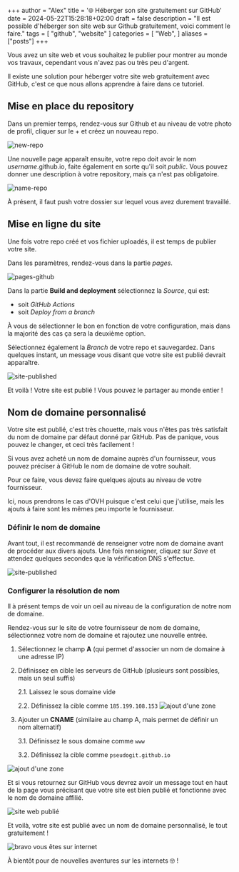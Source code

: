 +++
author = "Alex"
title = '🌐 Héberger son site gratuitement sur GitHub'
date = 2024-05-22T15:28:18+02:00
draft = false
description = "Il est possible d'héberger son site web sur Github gratuitement, voici comment le faire."
tags = [
    "github", "website"
]
categories = [
    "Web",
]
aliases = ["posts"]
+++

Vous avez un site web et vous souhaitez le publier pour montrer au monde vos travaux, cependant vous n'avez pas ou très peu d'argent.

Il existe une solution pour héberger votre site web gratuitement avec GitHub, c'est ce que nous allons apprendre à faire dans ce tutoriel.

<!--more-->

## Mise en place du repository
Dans un premier temps, rendez-vous sur Github et au niveau de votre photo de profil, cliquer sur le + et créez un nouveau repo.

![new-repo](/posts/host-github/new-repo.png)

Une nouvelle page apparaît ensuite, votre repo doit avoir le nom *username*.github.io, faite également en sorte qu'il soit *public*. Vous pouvez donner une description à votre repository, mais ça n'est pas obligatoire.

![name-repo](/posts/host-github/name-repo.png)

À présent, il faut push votre dossier sur lequel vous avez durement travaillé. 

## Mise en ligne du site

Une fois votre repo créé et vos fichier uploadés, il est temps de publier votre site.

Dans les paramètres, rendez-vous dans la partie *pages*.

![pages-github](/posts/host-github/settings-repo.png)

Dans la partie **Build and deployment** sélectionnez la *Source*, qui est: 

- soit *GitHub Actions* 
- soit *Deploy from a branch*

À vous de sélectionner le bon en fonction de votre configuration, mais dans la majorité des cas ça sera la deuxième option.

Sélectionnez également la *Branch* de votre repo et sauvegardez. Dans quelques instant, un message vous disant que votre site est publié devrait apparaître.

![site-published](/posts/host-github/site_published.png)

Et voilà ! Votre site est publié ! Vous pouvez le partager au monde entier !


## Nom de domaine personnalisé

Votre site est publié, c'est très chouette, mais vous n'êtes pas très satisfait du nom de domaine par défaut donné par GitHub. Pas de panique, vous pouvez le changer, et ceci très facilement !

Si vous avez acheté un nom de domaine auprès d'un fournisseur, vous pouvez préciser à GitHub le nom de domaine de votre souhait.

Pour ce faire, vous devez faire quelques ajouts au niveau de votre fournisseur. 

Ici, nous prendrons le cas d'OVH puisque c'est celui que j'utilise, mais les ajouts à faire sont les mêmes peu importe le fournisseur.

### Définir le nom de domaine

Avant tout, il est recommandé de renseigner votre nom de domaine avant de procéder aux divers ajouts. Une fois renseigner, cliquez sur *Save* et attendez quelques secondes que la vérification DNS s'effectue.

![site-published](/posts/host-github/subdomain.png)

### Configurer la résolution de nom
Il à présent temps de voir un oeil au niveau de la configuration de notre nom de domaine.

Rendez-vous sur le site de votre fournisseur de nom de domaine, sélectionnez votre nom de domaine et rajoutez une nouvelle entrée.

1. Sélectionnez le champ **A** (qui permet d'associer un nom de domaine à une adresse IP)
2. Définissez en cible les serveurs de GitHub (plusieurs sont possibles, mais un seul suffis)

    2.1. Laissez le sous domaine vide

    2.2. Définissez la cible comme `185.199.108.153`
![ajout d'une zone](/posts/host-github/zone-A.png)

3. Ajouter un **CNAME** (similaire au champ A, mais permet de définir un nom alternatif) 

    3.1. Définissez le sous domaine comme `www`

    3.2. Définissez la cible comme `pseudogit.github.io`

![ajout d'une zone](/posts/host-github/CNAME.png)

Et si vous retournez sur GitHub vous devrez avoir un message tout en haut de la page vous précisant que votre site est bien publié et fonctionne avec le nom de domaine affilié.

![site web publié](/posts/host-github/published2.png)

Et voilà, votre site est publié avec un nom de domaine personnalisé, le tout gratuitement !

![bravo vous êtes sur internet](/posts/host-github/bravo.gif)

À bientôt pour de nouvelles aventures sur les internets 🤓 !